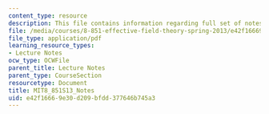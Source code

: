 ```yaml
---
content_type: resource
description: This file contains information regarding full set of notes.
file: /media/courses/8-851-effective-field-theory-spring-2013/e42f16669e30d209bfdd377646b745a3_MIT8_851S13_scetnotes.pdf
file_type: application/pdf
learning_resource_types:
- Lecture Notes
ocw_type: OCWFile
parent_title: Lecture Notes
parent_type: CourseSection
resourcetype: Document
title: MIT8_851S13_Notes
uid: e42f1666-9e30-d209-bfdd-377646b745a3
---
```

